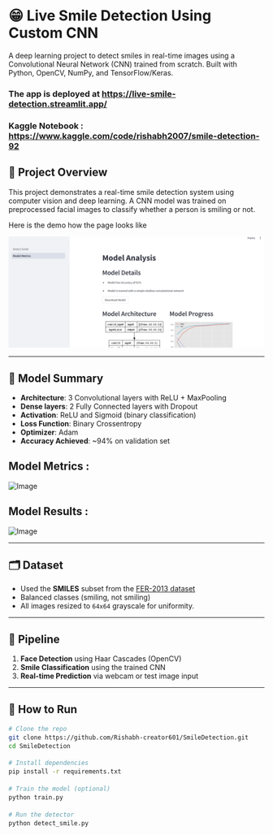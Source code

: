 # 😁 Live Smile Detection Using Custom CNN

A deep learning project to detect smiles in real-time images using a Convolutional Neural Network (CNN) trained from scratch. Built with Python, OpenCV, NumPy, and TensorFlow/Keras.


### The app is deployed at https://live-smile-detection.streamlit.app/
### Kaggle Notebook  : https://www.kaggle.com/code/rishabh2007/smile-detection-92

## 📌 Project Overview

This project demonstrates a real-time smile detection system using computer vision and deep learning. A CNN model was trained on preprocessed facial images to classify whether a person is smiling or not.


Here is the demo how the page looks like 

![alt text](./media/image.png)

---

## 🧠 Model Summary

- **Architecture**: 3 Convolutional layers with ReLU + MaxPooling  
- **Dense layers**: 2 Fully Connected layers with Dropout  
- **Activation**: ReLU and Sigmoid (binary classification)  
- **Loss Function**: Binary Crossentropy  
- **Optimizer**: Adam  
- **Accuracy Achieved**: ~94% on validation set

## Model Metrics :
<img width="1132" height="367" alt="Image" src="https://github.com/user-attachments/assets/dd9d3718-02b1-4fb5-a156-fd1dc44cc7fa" />

## Model Results :

<img width="1132" height="462" alt="Image" src="https://github.com/user-attachments/assets/f2a303f4-6624-4d2d-911c-c5784b7f295e" />

---

## 🗂️ Dataset

- Used the **SMILES** subset from the [FER-2013 dataset](https://www.kaggle.com/datasets/msambare/fer2013)  
- Balanced classes (smiling, not smiling)  
- All images resized to `64x64` grayscale for uniformity.

---

## 🔬 Pipeline

1. **Face Detection** using Haar Cascades (OpenCV)
2. **Smile Classification** using the trained CNN
3. **Real-time Prediction** via webcam or test image input

---

## 🚀 How to Run

```bash
# Clone the repo
git clone https://github.com/Rishabh-creator601/SmileDetection.git
cd SmileDetection

# Install dependencies
pip install -r requirements.txt

# Train the model (optional)
python train.py

# Run the detector
python detect_smile.py


